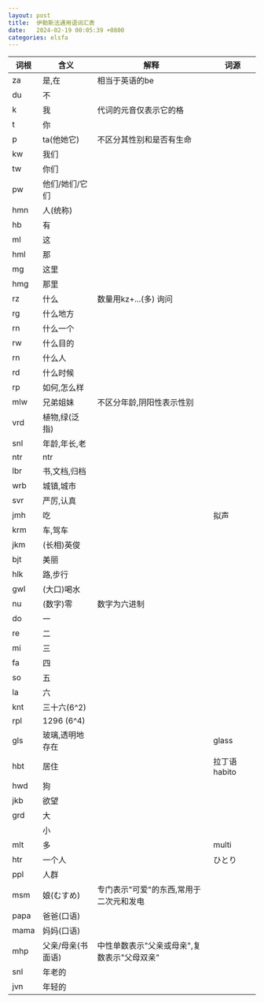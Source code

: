 ```yaml
---
layout: post
title:  伊勒斯法通用语词汇表
date:   2024-02-19 00:05:39 +0800
categories: elsfa
---
```


| 词根 | 含义 | 解释 | 词源 |
|---|---|---|---|
| za | 是,在 | 相当于英语的be |  |
| du | 不 |  |  |
| k | 我 | 代词的元音仅表示它的格 |  |
| t | 你 |  |  |
| p | ta(他她它) | 不区分其性别和是否有生命 |  |
| kw | 我们 |  |  |
| tw | 你们 |  |  |
| pw | 他们/她们/它们 |  |  |
| hmn | 人(统称) |  |  |
| hb | 有 |  |  |
| ml | 这 |  |  |
| hml | 那 |  |  |
| mg | 这里 |  |  |
| hmg | 那里 |  |  |
| rz | 什么 | 数量用kz+...(多) 询问 |  |
| rg | 什么地方 |  |  |
| rn | 什么一个 |  |  |
| rw | 什么目的 |  |  |
| rn | 什么人 |  |  |
| rd | 什么时候 |  |  |
| rp | 如何,怎么样 |  |  |
| mlw | 兄弟姐妹 | 不区分年龄,阴阳性表示性别 |  |
| vrd | 植物,绿(泛指) |  |  |
| snl | 年龄,年长,老 |  |  |
| ntr | ntr |  |  |
| lbr | 书,文档,归档 |  |  |
| wrb | 城镇,城市 |  |  |
| svr | 严厉,认真 |  |  |
| jmh | 吃 |  | 拟声 |
| krm | 车,驾车 |  |  |
| jkm | (长相)英俊 |  |  |
| bjt | 美丽 |  |  |
| hlk | 路,步行 |  |  |
| gwl | (大口)喝水 |  |  |
| nu | (数字)零 | 数字为六进制 |  |
| do | 一 |  |  |
| re | 二 |  |  |
| mi | 三 |  |  |
| fa | 四 |  |  |
| so | 五 |  |  |
| la | 六 |  |  |
| knt | 三十六(6^2) |  |  |
| rpl | 1296 (6^4) |  |  |
| gls | 玻璃,透明地存在 |  | glass |
| hbt | 居住 |  | 拉丁语 habito |
| hwd | 狗 |  |  |
| jkb | 欲望 |  |  |
| grd | 大 |  |  |
|  | 小 |  |  |
|mlt|多| | multi|
|htr| 一个人| | ひとり|
| ppl | 人群 |  |  |
| msm | 娘(むすめ) | 专门表示"可爱"的东西,常用于二次元和发电 |  |
| papa | 爸爸(口语) |  |  |
| mama | 妈妈(口语) |  |  |
| mhp | 父亲/母亲(书面语) | 中性单数表示"父亲或母亲",复数表示"父母双亲" |  |
|snl| 年老的| | |
|jvn|年轻的| | |


